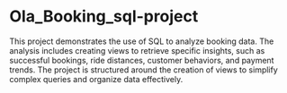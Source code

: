 # Ola_Booking_sql-project
This project demonstrates the use of SQL to analyze booking data. The analysis includes creating views to retrieve specific insights, such as successful bookings, ride distances, customer behaviors, and payment trends. The project is structured around the creation of views to simplify complex queries and organize data effectively. 
